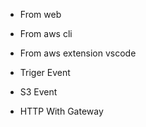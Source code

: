 

- From web
- From aws cli
- From aws extension vscode


- Triger Event
- S3 Event
- HTTP With Gateway
